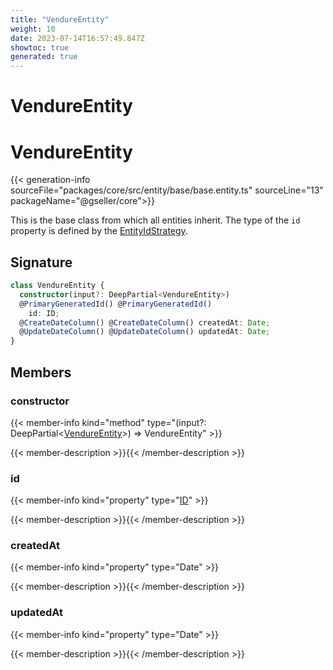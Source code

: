 ```yaml
---
title: "VendureEntity"
weight: 10
date: 2023-07-14T16:57:49.847Z
showtoc: true
generated: true
---
```

<!-- This file was generated from the Vendure source. Do not modify. Instead, re-run the "docs:build" script -->

# VendureEntity
<div class="symbol">


# VendureEntity

{{< generation-info sourceFile="packages/core/src/entity/base/base.entity.ts" sourceLine="13" packageName="@gseller/core">}}

This is the base class from which all entities inherit. The type of
the `id` property is defined by the <a href='/typescript-api/configuration/entity-id-strategy#entityidstrategy'>EntityIdStrategy</a>.

## Signature

```TypeScript
class VendureEntity {
  constructor(input?: DeepPartial<VendureEntity>)
  @PrimaryGeneratedId() @PrimaryGeneratedId()
    id: ID;
  @CreateDateColumn() @CreateDateColumn() createdAt: Date;
  @UpdateDateColumn() @UpdateDateColumn() updatedAt: Date;
}
```
## Members

### constructor

{{< member-info kind="method" type="(input?: DeepPartial&#60;<a href='/typescript-api/entities/vendure-entity#vendureentity'>VendureEntity</a>&#62;) => VendureEntity"  >}}

{{< member-description >}}{{< /member-description >}}

### id

{{< member-info kind="property" type="<a href='/typescript-api/common/id#id'>ID</a>"  >}}

{{< member-description >}}{{< /member-description >}}

### createdAt

{{< member-info kind="property" type="Date"  >}}

{{< member-description >}}{{< /member-description >}}

### updatedAt

{{< member-info kind="property" type="Date"  >}}

{{< member-description >}}{{< /member-description >}}


</div>
